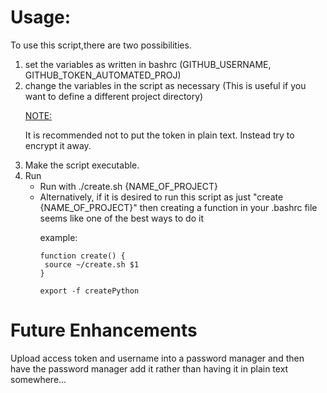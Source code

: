 # Usage:

To use this script,there are two possibilities.
<ol> <li>set the variables as written in bashrc
    (GITHUB_USERNAME, GITHUB_TOKEN_AUTOMATED_PROJ)</li>
<li> change the variables in the script as necessary (This is useful if you want to define a different project directory)
</li>


<U>NOTE:</U><p>  It is recommended not to put the token in plain text.  Instead try to encrypt it away.</p>


<li>Make the script executable.</li>

<li> Run
<ul><li>Run with ./create.sh {NAME_OF_PROJECT}</li>

<li>Alternatively, if it is desired to run this script as just "create {NAME_OF_PROJECT}" then creating a function in your .bashrc file seems like one of the best ways to do it

example:

```
function create() {
 source ~/create.sh $1
}

export -f createPython
```
</li>
</ol>
</ol>

# Future Enhancements
Upload access token and username into a password manager and then have the password manager add it rather than having it in plain text somewhere...